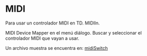 # MIDI

Para usar un controlador MIDI en TD. MIDIIn. 

MIDI Device Mapper en el menú diálogo. Buscar y seleccionar el controlador MIDI que vayan a usar.

Un archivo muestra se encuentra en: [midiSwitch](./midiSwitch.toe)

